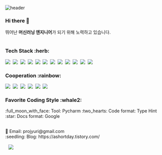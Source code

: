 ![header](https://capsule-render.vercel.app/api?type=soft&color=auto&height=150&section=header&text=YuriLee&fontSize=70&animation=twinkling)

### Hi there 👋

뛰어난 **머신러닝 엔지니어**가 되기 위해 노력하고 있습니다.<br/><br/>


<h3>Tech Stack :herb:</h3>
<p>
  <img src="https://img.shields.io/badge/Python-3766AB?style=flat-square&logo=Python&logoColor=white"/></a>&nbsp 
  <img src="https://img.shields.io/badge/Java-007396?style=flat-square&logo=Java&logoColor=white"/></a>&nbsp 
  <img src="https://img.shields.io/badge/Flask-000000?style=flat-square&logo=Flask&logoColor=white"/></a>&nbsp 
  <img src="https://img.shields.io/badge/Pytorch-EE4C2C?style=flat-square&logo=PyTorch&logoColor=white"/></a>&nbsp 
  <img src="https://img.shields.io/badge/Harbor-60B932?style=flat-square&logo=Harbor&logoColor=white"/></a>&nbsp 
  <img src="https://img.shields.io/badge/Docker-2496ED?style=flat-square&logo=Docker&logoColor=white"/></a>&nbsp 
  <img src="https://img.shields.io/badge/MariaDB-003545?style=flat-square&logo=MariaDB&logoColor=white"/></a>&nbsp 
  <img src="https://img.shields.io/badge/Azure-0078D4?style=flat-square&logo=Microsoft Azure&logoColor=white"/></a>&nbsp 
  <img src="https://img.shields.io/badge/Anaconda-44A833?style=flat-square&logo=Anaconda&logoColor=white"/></a>&nbsp 
  <img src="https://img.shields.io/badge/Linux-FCC624?style=flat-square&logo=Linux&logoColor=white"/></a>&nbsp 
  <img src="https://img.shields.io/badge/Ray-028CF0?style=flat-square&logo=Ray&logoColor=white"/></a>&nbsp 
  <img src="https://img.shields.io/badge/SciPy-8CAAE6?style=flat-square&logo=SciPy&logoColor=white"/></a>&nbsp
</p>

<h3>Cooperation :rainbow:</h3>
<p>
  <img src="https://img.shields.io/badge/Git-F05032?style=flat-square&logo=Git&logoColor=white"/></a>&nbsp 
  <img src="https://img.shields.io/badge/GitHub-181717?style=flat-square&logo=GitHub&logoColor=white"/></a>&nbsp 
  <img src="https://img.shields.io/badge/Slack-4A154B?style=flat-square&logo=Slack&logoColor=white"/></a>&nbsp 
  <img src="https://img.shields.io/badge/Jira-0052CC?style=flat-square&logo=Jira&logoColor=white"/></a>&nbsp 
  <img src="https://img.shields.io/badge/Confluence-172B4D?style=flat-square&logo=Confluence&logoColor=white"/></a>&nbsp 
  <img src="https://img.shields.io/badge/Notion-000000?style=flat-square&logo=Notion&logoColor=white"/></a>&nbsp 
</p>

<h3>Favorite Coding Style :whale2:</h3>
<p>
:full_moon_with_face: Tool: Pycharm
:two_hearts: Code format: Type Hint
:star: Docs format: Google
</p>



<br/>
&#128231; Email: projyuri@gmail.com <br/>
:seedling: Blog: https://ashortday.tistory.com/ <br/><br/>



<a href="mailto:projyuri@gmail.com">
    <img 
        src="https://img.shields.io/badge/Gmail-D14836?style=flat&logo=gmail&logoColor=white"
        style="height : auto; margin-left : 10px; margin-right : 10px;"/>
</a>

